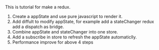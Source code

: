 This is tutorial for make a redux.
1. Create a appState and use pure javascript to render it.
2. Add diffult to modify appState, for example add a stateChanger redux add a dispatch as bridge.
3. Combine appState and stateChanger into one store.
4. Add a subscribe in store to refresh the appState automaticlly.
5. Performance improve for above 4 steps
